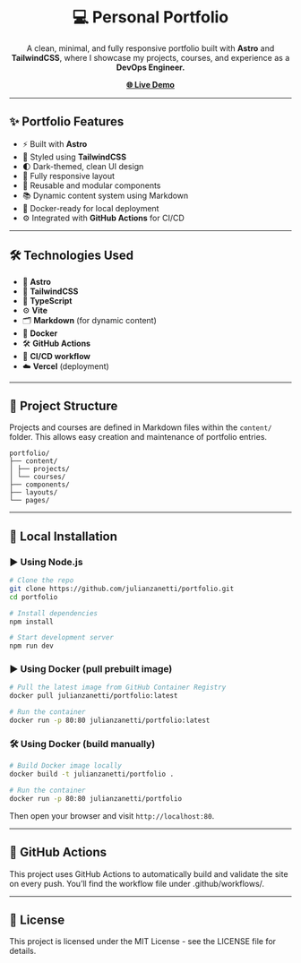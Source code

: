 <h1 align="center">💻 Personal Portfolio</h1>
<p align="center">
  A clean, minimal, and fully responsive portfolio built with <strong>Astro</strong> and <strong>TailwindCSS</strong>, where I showcase my projects, courses, and experience as a <strong>DevOps Engineer.</strong>
</p>
<p align="center">
  <a href="https://julianzanetti-lab.com" target="_blank"><strong>🌐 Live Demo</strong></a>
</p>

---

## ✨ Portfolio Features

- ⚡ Built with **Astro**
- 💅 Styled using **TailwindCSS**
- 🌓 Dark-themed, clean UI design
- 📱 Fully responsive layout
- 🔁 Reusable and modular components
- 📚 Dynamic content system using Markdown
- 🐳 Docker-ready for local deployment
- ⚙️ Integrated with **GitHub Actions** for CI/CD

---

## 🛠️ Technologies Used

- 🚀 **Astro**  
- 🎨 **TailwindCSS**  
- 🧠 **TypeScript**  
- ⚙️ **Vite**  
- 🗂️ **Markdown** (for dynamic content)  
- 🐳 **Docker**  
- 🛠️ **GitHub Actions**  
- 🔄 **CI/CD workflow**  
- ☁️ **Vercel** (deployment)

---

## 📂 Project Structure

Projects and courses are defined in Markdown files within the `content/` folder. This allows easy creation and maintenance of portfolio entries.
```
portfolio/
├── content/
│ ├── projects/
│ └── courses/
├── components/
├── layouts/
└── pages/
```

---

## 🧪 Local Installation
### ▶️ Using Node.js
```bash
# Clone the repo
git clone https://github.com/julianzanetti/portfolio.git
cd portfolio

# Install dependencies
npm install

# Start development server
npm run dev
```

### ▶️ Using Docker (pull prebuilt image)
```bash
# Pull the latest image from GitHub Container Registry
docker pull julianzanetti/portfolio:latest

# Run the container
docker run -p 80:80 julianzanetti/portfolio:latest
```

### 🛠️ Using Docker (build manually)
```bash
# Build Docker image locally
docker build -t julianzanetti/portfolio .

# Run the container
docker run -p 80:80 julianzanetti/portfolio
```

Then open your browser and visit `http://localhost:80`.

---

## 🔄 GitHub Actions
This project uses GitHub Actions to automatically build and validate the site on every push. You’ll find the workflow file under .github/workflows/.

---

## 📄 License
This project is licensed under the MIT License - see the LICENSE file for details.

